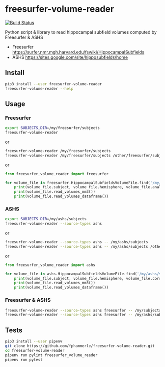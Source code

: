 # freesurfer-volume-reader

[![Build Status](https://travis-ci.org/fphammerle/freesurfer-volume-reader.svg?branch=master)](https://travis-ci.org/fphammerle/freesurfer-volume-reader)

Python script & library to
read hippocampal subfield volumes computed by Freesurfer & ASHS

* Freesurfer https://surfer.nmr.mgh.harvard.edu/fswiki/HippocampalSubfields
* ASHS https://sites.google.com/site/hipposubfields/home

## Install

```sh
pip3 install --user freesurfer-volume-reader
freesurfer-volume-reader --help
```

## Usage

### Freesurfer

```sh
export SUBJECTS_DIR=/my/freesurfer/subjects
freesurfer-volume-reader
```

or

```sh
freesurfer-volume-reader /my/freesurfer/subjects
freesurfer-volume-reader /my/freesurfer/subjects /other/freesurfer/subjects
```

or

```python
from freesurfer_volume_reader import freesurfer

for volume_file in freesurfer.HippocampalSubfieldsVolumeFile.find('/my/freesurfer/subjects'):
    print(volume_file.subject, volume_file.hemisphere, volume_file.analysis_id)
    print(volume_file.read_volumes_mm3())
    print(volume_file.read_volumes_dataframe())
```

### ASHS

```sh
export SUBJECTS_DIR=/my/ashs/subjects
freesurfer-volume-reader --source-types ashs
```

or

```sh
freesurfer-volume-reader --source-types ashs -- /my/ashs/subjects
freesurfer-volume-reader --source-types ashs -- /my/ashs/subjects /other/ashs/subjects
```

or

```python
from freesurfer_volume_reader import ashs

for volume_file in ashs.HippocampalSubfieldsVolumeFile.find('/my/ashs/subjects'):
    print(volume_file.subject, volume_file.hemisphere, volume_file.correction)
    print(volume_file.read_volumes_mm3())
    print(volume_file.read_volumes_dataframe())
```

### Freesurfer & ASHS

```sh
freesurfer-volume-reader --source-types ashs freesurfer -- /my/subjects
freesurfer-volume-reader --source-types ashs freesurfer -- /my/ashs/subjects /my/freesurfer/subjects /other/subjects
```

## Tests

```sh
pip3 install --user pipenv
git clone https://github.com/fphammerle/freesurfer-volume-reader.git
cd freesurfer-volume-reader
pipenv run pylint freesurfer_volume_reader
pipenv run pytest
```
